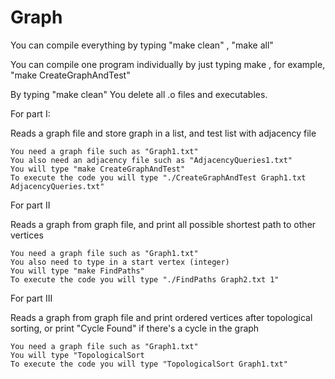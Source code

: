 # Graph

You can compile everything by typing "make clean" , "make all"

You can compile one program individually by just typing make <Program Name>, 
for example, "make CreateGraphAndTest"

By typing "make clean"
	You delete all .o files and executables.


For part I:

 Reads a graph file and store graph in a list, and test list with adjacency file
 
 
	You need a graph file such as "Graph1.txt"
	You also need an adjacency file such as "AdjacencyQueries1.txt"
	You will type "make CreateGraphAndTest"
	To execute the code you will type "./CreateGraphAndTest Graph1.txt	AdjacencyQueries.txt"
	
For part II

 Reads a graph from graph file, and print all possible shortest path to other vertices
 
 
	You need a graph file such as "Graph1.txt"
	You also need to type in a start vertex (integer)
	You will type "make FindPaths"
	To execute the code you will type "./FindPaths Graph2.txt 1"

For part III

 Reads a graph from graph file and print ordered vertices after topological sorting, or print "Cycle Found" if there's a cycle in the graph
 
 
	You need a graph file such as "Graph1.txt" 
	You will type "TopologicalSort
	To execute the code you will type "TopologicalSort Graph1.txt"
	
	

